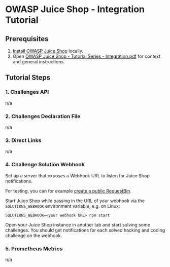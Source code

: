 # OWASP Juice Shop - Integration Tutorial

## Prerequisites

1. [Install OWASP Juice Shop](https://github.com/juice-shop/juice-shop#setup) locally. 
2. Open [OWASP Juice Shop - Tutorial Series - Integration.pdf](OWASP%20Juice%20Shop%20-%20Tutorial%20Series%20-%20Integration.pdf) for context and general instructions.

## Tutorial Steps

### 1. Challenges API
n/a

### 2. Challenges Declaration File
n/a

### 3. Direct Links
n/a

### 4. Challenge Solution Webhook
Set up a server that exposes a Webhook URL to listen for Juice Shop notifications.

For testing, you can for example [create a public RequestBin](https://public.requestbin.com/r).

Start Juice Shop while passing in the URL of your webhook via the `SOLUTIONS_WEBHOOK` environment variable, e.g. on Linux:

```
SOLUTIONS_WEBHOOK=<your webhook URL> npm start
```

Open your Juice Shop instance in another tab and start solving some challenges. You should get notifications for each solved hacking and coding challenge on the webhook.

### 5. Prometheus Metrics
n/a
